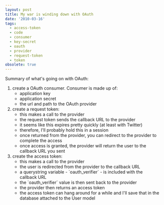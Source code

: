```yaml
---
layout: post
title: My war is winding down with OAuth
date: '2010-03-16'
tags:
  - access-token
  - code
  - consumer
  - key-secret
  - oauth
  - provider
  - request-token
  - token
obsolete: true
---
```


Summary of what's going on with OAuth:

<ol>
<li>create a OAuth consumer. Consumer is made up of:
<ul>
<li>application key</li>
<li>application secret</li>
<li>the url and path to the OAuth provider</li>
</ul></li>
<li>create a request token:
<ul><li>this makes a call to the provider</li>
<li>the request token sends the callback URL to the provider</li>
<li>it seems like this expires pretty quickly (at least with Twitter)</li>
<li>therefore, I'll probably hold this in a session</li>
<li>once returned from the provider, you can redirect to the provider to complete the access</li>
<li>once access is granted, the provider will return the user to the callback URL you sent</li>
</ul>
</li>

<li>create the access token:
<ul><li>this makes a call to the provider</li>
<li>the user is redirected from the provider to the callback URL</li>
<li>a querystring variable - `oauth_verifier` - is included with the callback URL</li>
<li>the `oauth_verifier` value is then sent back to the provider</li>
<li>the provider then returns an access token</li>
<li>the access token can hang around for a while and I'll save that in the database attached to the User model</li>
</ul>
</li>

</ol>
